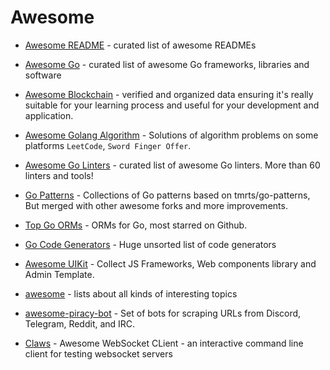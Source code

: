 # Awesome

* [Awesome README](https://github.com/matiassingers/awesome-readme) - curated list of awesome READMEs

* [Awesome Go](https://github.com/avelino/awesome-go) - curated list of awesome Go frameworks, libraries and software

* [Awesome Blockchain](https://github.com/yjjnls/awesome-blockchain) - verified and organized data ensuring it's really suitable for your learning process and useful for your development and application.

* [Awesome Golang Algorithm](https://github.com/kylesliu/awesome-golang-algorithm) - Solutions of algorithm problems on some platforms `LeetCode`, `Sword Finger Offer`.

* [Awesome Go Linters](https://github.com/golangci/awesome-go-linters) - curated list of awesome Go linters. More than 60 linters and tools!

* [Go Patterns](https://github.com/crazybber/awesome-patterns) - Collections of Go patterns based on tmrts/go-patterns, But merged with other awesome forks and more improvements.

* [Top Go ORMs](https://github.com/d-tsuji/awesome-go-orms) - ORMs for Go, most starred on Github.

* [Go Code Generators](https://github.com/gophersgang/go-codegen) - Huge unsorted list of code generators

* [Awesome UIKit](https://github.com/jaywcjlove/awesome-uikit) - Collect JS Frameworks, Web components library and Admin Template.

* [awesome](https://github.com/sindresorhus/awesome) - lists about all kinds of interesting topics

* [awesome-piracy-bot](https://github.com/Igglybuff/awesome-piracy-bot) - Set of bots for scraping URLs from Discord, Telegram, Reddit, and IRC.

* [Claws](https://github.com/thehowl/claws) - Awesome WebSocket CLient - an interactive command line client for testing websocket servers

